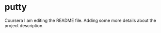 # putty
Coursera
I am editing the README file. Adding some more details about the project description.
